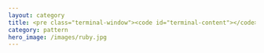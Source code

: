 ```yaml
---
layout: category
title: <pre class="terminal-window"><code id="terminal-content"></code></pre>
category: pattern
hero_image: /images/ruby.jpg
---
```

